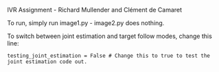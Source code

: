 IVR Assignment - Richard Mullender and Clément de Camaret

To run, simply run image1.py - image2.py does nothing.

To switch between joint estimation and target follow modes, change this line:

`testing_joint_estimation = False # Change this to true to test the joint estimation code out.`
